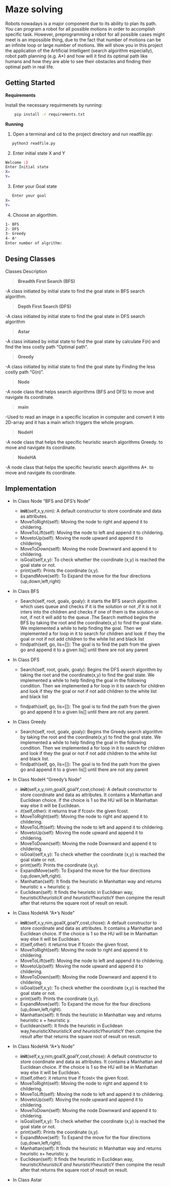 # Maze solving 
Robots nowadays is a major component due to its ability to plan its path. You can program a robot for all possible motions in order to accomplish specific task. However, preprogramming a robot for all possible cases might meet is an impossible thing, due to the fact that number of motions can be an infinite loop or large number of motions. 
We will show you in this project the application of the Artificial Intelligent (search algorithm especially), robot path planning (e.g. A*) and how will it find its optimal path like humans and how they are able to see their obstacles and finding their optimal path in real life.

## Getting Started
**Requirements**

Install the necessary requirmenets by running:

``` bash
    pip install -r requirements.txt
```

**Running**

1. Open a terminal and cd to the project directory and run readfile.py:
``` bash
   python3 readfile.py
```
2. Enter initial state X and Y
  ``` bash
 Welcome :)
Enter Initial state
X=
Y=
```
3. Enter your Goal state 
``` bash
   Enter your goal
X=
Y=
```
4. Choose an algorthim.
``` bash
1- BFS
2- DFS
3- Greedy
4- A*
Enter number of algrithm: 
```



## Desing Classes
Classes Description
> **Breadth First Search (BFS)**

 -A class initiated by initial state to find the goal state in BFS search algorithm.

> **Depth First Search (DFS)**

 -A class initiated by initial state to find the goal state in DFS search algorithm

> **Astar**

 -A class initiated by initial state to find the goal state by calculate F(n) and find the less costly path “Optimal path”.
 
> **Greedy**

 -A class initiated by initial state to find the goal state by Finding the less costly path “G(n)”.

> **Node**

 -A node class that helps search algorithms (BFS and DFS) to move and navigate its coordinate.

> **main**

 -Used to read an image in a specific location in computer and convert it into 2D-array and it has a main which triggers the whole program.

> **NodeH**

 -A node class that helps the specific heuristic search algorithms Greedy. to  move and navigate its coordinate.

> **NodeHA**

 -A node class that helps the specific heuristic search algorithms A*. to move and navigate its coordinate.




## Implementation 
- In Class Node “BFS and DFS’s Node”
    - __init__(self,x,y,nim): A default constructor to store coordinate and data as attributes.
    - MoveToRight(self): Moving the node to right and append it to childering.
    - MoveToLift(self): Moving the node to left and append it to childering.
    - MovetoUp(self): Moving the node upward and append it to childering.
    - MoveToDown(self): Moving the node Downward and append it to childering.
    - isGoal(self,x,y): To check whether the coordinate (x,y) is reached the goal state or not.
    -  print(self): Prints the coordinate (x,y).
    -  ExpandMove(self): To Expand the move for the four directions (up,down,left,right)

- In Class BFS
  - Search(self, root, goalx, goaly): it starts the BFS search algorithm which uses queue and checks if it is the solution or not ,if it is not it inters into the children and checks if one of them is the solution or not, if not it will add to the queue .The Search method begins the BFS by taking the root and the coordinate(x,y) to find the goal state. We implemented a while to help finding the goal. Then we implemented a for loop in it to search for children and look if they the goal or not if not add children to the white list and black list
  - findpath(self, go, lis=[]): The goal is to find the path from the given go and append it to a given lis[] until there are not any parent

- In Class DFS
  - Search(self, root, goalx, goaly): Begins the DFS search algorithm by taking the root and the coordinate(x,y) to find the goal state. We implemented a while to help finding the goal in the following condition. Then we implemented a for loop in it to search for children and look if they the goal or not if not add children to the white list and black list

  - findpath(self, go, lis=[]): The goal is to find the path from the given go and append it to a given lis[] until there are not any parent.
- In Class Greedy
  - Search(self, root, goalx, goaly): Begins the Greedy search algorithm by taking the root and the coordinate(x,y) to find the goal state. We implemented a while to help finding the goal in the following condition. Then we implemented a for loop in it to search for children and look if they the goal or not if not add children to the white list and black list.
  - findpath(self, go, lis=[]): The goal is to find the path from the given go and append it to 
a given lis[] until there are not any parent

- In Class NodeH “Greedy’s Node”
  - __init__(self,x,y,nim,goalX,goalY,cost,chose): A default constructor to store coordinate and data as attributes. It contains a Manhattan and Euclidean choice. If the choice is 1 so the HU will be in Manhattan way else it will be Euclidean.
  -  _it_(self,other): it returns true if fcost< the given fcost.
  - MoveToRight(self): Moving the node to right and append it to childering.
  - MoveToLift(self): Moving the node to left and append it to childering.
  - MovetoUp(self): Moving the node upward and append it to childering.
  - MoveToDown(self): Moving the node Downward and append it to childering.
  - isGoal(self,x,y): To check whether the coordinate (x,y) is reached the goal state or not.
  - print(self): Prints the coordinate (x,y).
  - ExpandMove(self): To Expand the move for the four directions (up,down,left,right).
  - Manhattan(self): It finds the heuristic in Manhattan way and returns heuristic x + heuristic y.
  - Euclidean(self): It finds the heuristic in Euclidean way, heuristicX*heuristicX and heuristicY*heuristicY then compine the result after that returns the square root of result on result.

- In Class NodeHA “A*’s Node”
  - __init__(self,x,y,nim,goalX,goalY,cost,chose): A default constructor to store coordinate and data as attributes. It contains a Manhattan and Euclidean choice. If the choice is 1 so the HU will be in Manhattan way else it will be Euclidean.
  - _it_(self,other): it returns true if fcost< the given fcost.
  - MoveToRight(self): Moving the node to right and append it to childering.
  - MoveToLift(self): Moving the node to left and append it to childering.
  - MovetoUp(self): Moving the node upward and append it to childering.
  - MoveToDown(self): Moving the node Downward and append it to childering.
  - isGoal(self,x,y): To check whether the coordinate (x,y) is reached the goal state or not.
  - print(self): Prints the coordinate (x,y).
  - ExpandMove(self): To Expand the move for the four directions (up,down,left,right).
  - Manhattan(self): It finds the heuristic in Manhattan way and returns heuristic x + heuristic y.
  - Euclidean(self): It finds the heuristic in Euclidean way,heuristicX*heuristicX and heuristicY*heuristicY then compine the result after that returns the square root of result on result.
- In Class NodeHA “A*’s Node”
  - __init__(self,x,y,nim,goalX,goalY,cost,chose): A default constructor to store coordinate and data as attributes. It contains a Manhattan and Euclidean choice. If the choice is 1 so the HU will be in Manhattan way else it will be Euclidean.
  - _it_(self,other): it returns true if fcost< the given fcost.
  - MoveToRight(self): Moving the node to right and append it to childering.
  - MoveToLift(self): Moving the node to left and append it to childering.
  - MovetoUp(self): Moving the node upward and append it to childering.
  - MoveToDown(self): Moving the node Downward and append it to childering.
  - isGoal(self,x,y): To check whether the coordinate (x,y) is reached the goal state or not.
  - print(self): Prints the coordinate (x,y).
  - ExpandMove(self): To Expand the move for the four directions (up,down,left,right).
  - Manhattan(self): It finds the heuristic in Manhattan way and returns heuristic x+ heuristic y. 
  - Euclidean(self): It finds the heuristic in Euclidean way, heuristicX*heuristicX and heuristicY*heuristicY then compine the result after that returns the square root of result on result.
  
- In Class Astar
 



